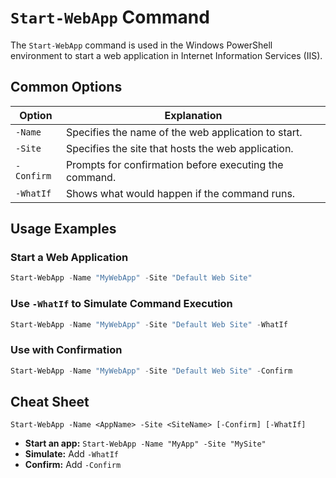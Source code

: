 # `Start-WebApp` Command

The `Start-WebApp` command is used in the Windows PowerShell environment to start a web application in Internet Information Services (IIS).

## Common Options

| Option              | Explanation                                            |
|---------------------|--------------------------------------------------------|
| `-Name`             | Specifies the name of the web application to start.    |
| `-Site`             | Specifies the site that hosts the web application.     |
| `-Confirm`          | Prompts for confirmation before executing the command. |
| `-WhatIf`           | Shows what would happen if the command runs.           |

## Usage Examples

### Start a Web Application

```powershell
Start-WebApp -Name "MyWebApp" -Site "Default Web Site"
```

### Use `-WhatIf` to Simulate Command Execution

```powershell
Start-WebApp -Name "MyWebApp" -Site "Default Web Site" -WhatIf
```

### Use with Confirmation

```powershell
Start-WebApp -Name "MyWebApp" -Site "Default Web Site" -Confirm
```

## Cheat Sheet

```plaintext
Start-WebApp -Name <AppName> -Site <SiteName> [-Confirm] [-WhatIf]
```

- **Start an app:** `Start-WebApp -Name "MyApp" -Site "MySite"`
- **Simulate:** Add `-WhatIf`
- **Confirm:** Add `-Confirm`
